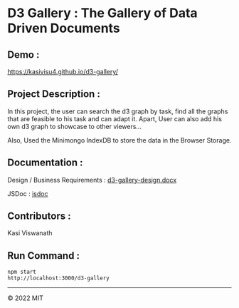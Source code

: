 # D3 Gallery : The Gallery of Data Driven Documents

## Demo :

https://kasivisu4.github.io/d3-gallery/

## Project Description :

In this project, the user can search the d3 graph by task, find all the graphs that are feasible to his task and can adapt it. Apart, User can also add his own d3 graph to showcase to other viewers...

Also, Used the Minimongo IndexDB to store the data in the Browser Storage.

## Documentation :

Design / Business Requirements : [d3-gallery-design.docx](https://github.com/kasivisu4/d3-gallery/blob/main/Documents/Design/d3-gallery-design.pdf)

JSDoc : [jsdoc](https://github.com/kasivisu4/d3-gallery/tree/main/Documents/JsDoc)

## Contributors :

Kasi Viswanath ![![](https://github.com/remarkablemark.png?size=50)](https://github.com/remarkablemark)

## Run Command :

```
npm start
http://localhost:3000/d3-gallery
```

---

© 2022 MIT
